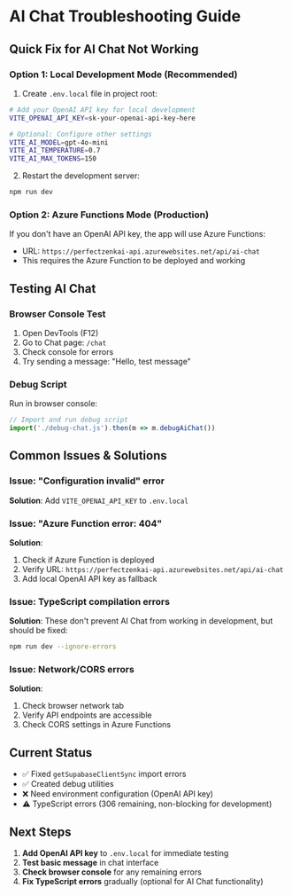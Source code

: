 # AI Chat Troubleshooting Guide

## Quick Fix for AI Chat Not Working

### Option 1: Local Development Mode (Recommended)
1. Create `.env.local` file in project root:
```bash
# Add your OpenAI API key for local development
VITE_OPENAI_API_KEY=sk-your-openai-api-key-here

# Optional: Configure other settings
VITE_AI_MODEL=gpt-4o-mini
VITE_AI_TEMPERATURE=0.7
VITE_AI_MAX_TOKENS=150
```

2. Restart the development server:
```bash
npm run dev
```

### Option 2: Azure Functions Mode (Production)
If you don't have an OpenAI API key, the app will use Azure Functions:
- URL: `https://perfectzenkai-api.azurewebsites.net/api/ai-chat`
- This requires the Azure Function to be deployed and working

## Testing AI Chat

### Browser Console Test
1. Open DevTools (F12)
2. Go to Chat page: `/chat`
3. Check console for errors
4. Try sending a message: "Hello, test message"

### Debug Script
Run in browser console:
```javascript
// Import and run debug script
import('./debug-chat.js').then(m => m.debugAiChat())
```

## Common Issues & Solutions

### Issue: "Configuration invalid" error
**Solution**: Add `VITE_OPENAI_API_KEY` to `.env.local`

### Issue: "Azure Function error: 404"
**Solution**: 
1. Check if Azure Function is deployed
2. Verify URL: `https://perfectzenkai-api.azurewebsites.net/api/ai-chat`
3. Add local OpenAI API key as fallback

### Issue: TypeScript compilation errors
**Solution**: These don't prevent AI Chat from working in development, but should be fixed:
```bash
npm run dev --ignore-errors
```

### Issue: Network/CORS errors
**Solution**: 
1. Check browser network tab
2. Verify API endpoints are accessible
3. Check CORS settings in Azure Functions

## Current Status
- ✅ Fixed `getSupabaseClientSync` import errors
- ✅ Created debug utilities
- ❌ Need environment configuration (OpenAI API key)
- ⚠️ TypeScript errors (306 remaining, non-blocking for development)

## Next Steps
1. **Add OpenAI API key** to `.env.local` for immediate testing
2. **Test basic message** in chat interface
3. **Check browser console** for any remaining errors
4. **Fix TypeScript errors** gradually (optional for AI Chat functionality) 